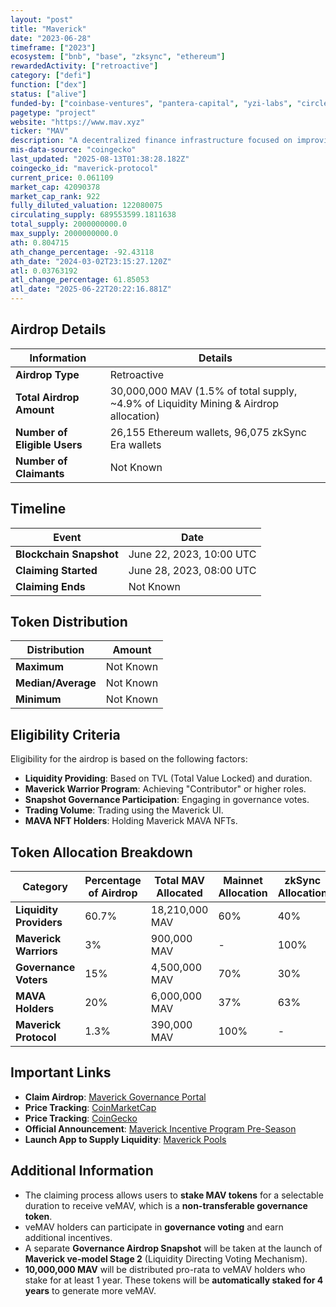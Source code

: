 ```yaml
---
layout: "post"
title: "Maverick"
date: "2023-06-28"
timeframe: ["2023"]
ecosystem: ["bnb", "base", "zksync", "ethereum"]
rewardedActivity: ["retroactive"]
category: ["defi"]
function: ["dex"]
status: ["alive"]
funded-by: ["coinbase-ventures", "pantera-capital", "yzi-labs", "circle-ventures"]
pagetype: "project"
website: "https://www.mav.xyz"
ticker: "MAV"
description: "A decentralized finance infrastructure focused on improving capital efficiency and control for traders, liquidity providers, DAOs, and developers through an innovative Automated Market Maker (AMM)."
mis-data-source: "coingecko"
last_updated: "2025-08-13T01:38:28.182Z"
coingecko_id: "maverick-protocol"
current_price: 0.061109
market_cap: 42090378
market_cap_rank: 922
fully_diluted_valuation: 122080075
circulating_supply: 689553599.1811638
total_supply: 2000000000.0
max_supply: 2000000000.0
ath: 0.804715
ath_change_percentage: -92.43118
ath_date: "2024-03-02T23:15:27.120Z"
atl: 0.03763192
atl_change_percentage: 61.85053
atl_date: "2025-06-22T20:22:16.881Z"
---
```


## Airdrop Details

| Information                  | Details                                                                               |
| ---------------------------- | ------------------------------------------------------------------------------------- |
| **Airdrop Type**             | Retroactive                                                                           |
| **Total Airdrop Amount**     | 30,000,000 MAV (1.5% of total supply, ~4.9% of Liquidity Mining & Airdrop allocation) |
| **Number of Eligible Users** | 26,155 Ethereum wallets, 96,075 zkSync Era wallets                                    |
| **Number of Claimants**      | Not Known                                                                             |

## Timeline

| Event                   | Date                     |
| ----------------------- | ------------------------ |
| **Blockchain Snapshot** | June 22, 2023, 10:00 UTC |
| **Claiming Started**    | June 28, 2023, 08:00 UTC |
| **Claiming Ends**       | Not Known                |

## Token Distribution

| Distribution       | Amount    |
| ------------------ | --------- |
| **Maximum**        | Not Known |
| **Median/Average** | Not Known |
| **Minimum**        | Not Known |

## Eligibility Criteria

Eligibility for the airdrop is based on the following factors:

- **Liquidity Providing**: Based on TVL (Total Value Locked) and duration.
- **Maverick Warrior Program**: Achieving "Contributor" or higher roles.
- **Snapshot Governance Participation**: Engaging in governance votes.
- **Trading Volume**: Trading using the Maverick UI.
- **MAVA NFT Holders**: Holding Maverick MAVA NFTs.

## Token Allocation Breakdown

| Category                | Percentage of Airdrop | Total MAV Allocated | Mainnet Allocation | zkSync Allocation |
| ----------------------- | --------------------- | ------------------- | ------------------ | ----------------- |
| **Liquidity Providers** | 60.7%                 | 18,210,000 MAV      | 60%                | 40%               |
| **Maverick Warriors**   | 3%                    | 900,000 MAV         | -                  | 100%              |
| **Governance Voters**   | 15%                   | 4,500,000 MAV       | 70%                | 30%               |
| **MAVA Holders**        | 20%                   | 6,000,000 MAV       | 37%                | 63%               |
| **Maverick Protocol**   | 1.3%                  | 390,000 MAV         | 100%               | -                 |

## Important Links

- **Claim Airdrop**: [Maverick Governance Portal](https://governance.mav.xyz)
- **Price Tracking**: [CoinMarketCap](https://coinmarketcap.com/currencies/maverick-protocol/)
- **Price Tracking**: [CoinGecko](https://www.coingecko.com/en/coins/maverick-protocol)
- **Official Announcement**: [Maverick Incentive Program Pre-Season](https://medium.com/maverick-protocol/maverick-incentive-program-pre-season-ae5b6d1ee857)
- **Launch App to Supply Liquidity**: [Maverick Pools](https://app.mav.xyz/pools)

## Additional Information

- The claiming process allows users to **stake MAV tokens** for a selectable duration to receive veMAV, which is a **non-transferable governance token**.
- veMAV holders can participate in **governance voting** and earn additional incentives.
- A separate **Governance Airdrop Snapshot** will be taken at the launch of **Maverick ve-model Stage 2** (Liquidity Directing Voting Mechanism).
- **10,000,000 MAV** will be distributed pro-rata to veMAV holders who stake for at least 1 year. These tokens will be **automatically staked for 4 years** to generate more veMAV.